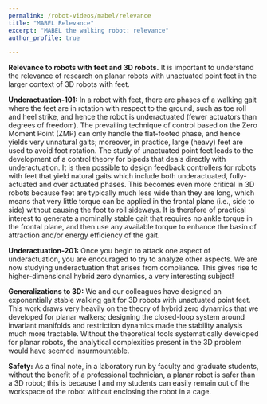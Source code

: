 ```yaml
---
permalink: /robot-videos/mabel/relevance
title: "MABEL Relevance"
excerpt: "MABEL the walking robot: relevance"
author_profile: true

---
```

**Relevance to robots with feet and 3D robots.** It is important to understand the relevance of research on planar robots with unactuated point feet in the larger context of 3D robots with feet.

**Underactuation-101:** In a robot with feet, there are phases of a walking gait where the feet are in rotation with respect to the ground, such as toe roll and heel strike, and hence the robot is underactuated (fewer actuators than degrees of freedom). The prevailing technique of control based on the Zero Moment Point (ZMP) can only handle the flat-footed phase, and hence yields very unnatural gaits; moreover, in practice, large (heavy) feet are used to avoid foot rotation. The study of unactuated point feet leads to the development of a control theory for bipeds that deals directly with underactuation. It is then possible to design feedback controllers for robots with feet that yield natural gaits which include both underactuated, fully-actuated and over actuated phases. This becomes even more critical in 3D robots because feet are typically much less wide than they are long, which means that very little torque can be applied in the frontal plane (i.e., side to side) without causing the foot to roll sideways. It is therefore of practical interest to generate a nominally stable gait that requires no ankle torque in the frontal plane, and then use any available torque to enhance the basin of attraction and/or energy efficiency of the gait.

**Underactuation-201:** Once you begin to attack one aspect of underactuation, you are encouraged to try to analyze other aspects. We are now studying underactuation that arises from compliance. This gives rise to higher-dimensional hybrid zero dynamics, a very interesting subject!

**Generalizations to 3D:** We and our colleagues have designed an exponentially stable walking gait for 3D robots with unactuated point feet. This work draws very heavily on the theory of hybrid zero dynamics that we developed for planar walkers; designing the closed-loop system around invariant manifolds and restriction dynamics made the stability analysis much more tractable. Without the theoretical tools systematically developed for planar robots, the analytical complexities present in the 3D problem would have seemed insurmountable.

**Safety:** As a final note, in a laboratory run by faculty and graduate students, without the benefit of a professional technician, a planar robot is safer than a 3D robot; this is because I and my students can easily remain out of the workspace of the robot without enclosing the robot in a cage.